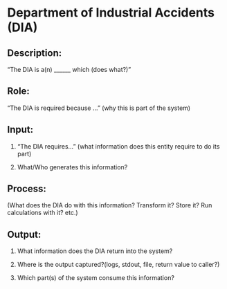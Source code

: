 # Department of Industrial Accidents (DIA)


## Description:

“The DIA is a(n) ______ which (does what?)”

## Role:

“The DIA is required because …” (why this is part of the system)

## Input:

1. “The DIA requires…” (what information does this entity require to do its part)

2. What/Who generates this information?

## Process:

(What does the DIA do with this information? Transform it? Store it? Run calculations with it? etc.)

## Output:

1. What information does the DIA return into the system? 

2. Where is the output captured?(logs, stdout, file, return value to caller?) 

3. Which part(s) of the system consume this information?